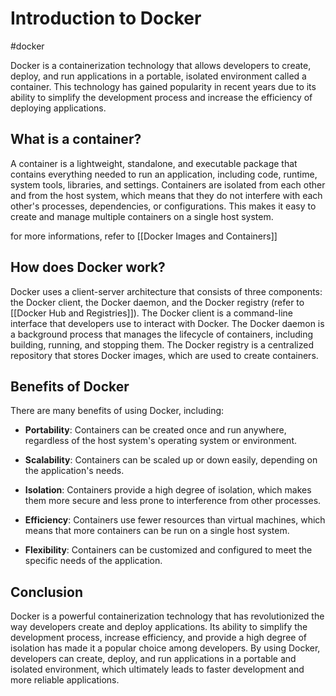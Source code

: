 
# Introduction to Docker

#docker

Docker is a containerization technology that allows developers to create, deploy, and run applications in a portable, isolated environment called a container. This technology has gained popularity in recent years due to its ability to simplify the development process and increase the efficiency of deploying applications.

## What is a container?

A container is a lightweight, standalone, and executable package that contains everything needed to run an application, including code, runtime, system tools, libraries, and settings. Containers are isolated from each other and from the host system, which means that they do not interfere with each other's processes, dependencies, or configurations. This makes it easy to create and manage multiple containers on a single host system.

for more informations, refer to [[Docker Images and Containers]]

## How does Docker work?

Docker uses a client-server architecture that consists of three components: the Docker client, the Docker daemon, and the Docker registry (refer to [[Docker Hub and Registries]]). The Docker client is a command-line interface that developers use to interact with Docker. The Docker daemon is a background process that manages the lifecycle of containers, including building, running, and stopping them. The Docker registry is a centralized repository that stores Docker images, which are used to create containers.

## Benefits of Docker

There are many benefits of using Docker, including:

- **Portability**: Containers can be created once and run anywhere, regardless of the host system's operating system or environment.

- **Scalability**: Containers can be scaled up or down easily, depending on the application's needs.

- **Isolation**: Containers provide a high degree of isolation, which makes them more secure and less prone to interference from other processes.

- **Efficiency**: Containers use fewer resources than virtual machines, which means that more containers can be run on a single host system.

- **Flexibility**: Containers can be customized and configured to meet the specific needs of the application.

## Conclusion

Docker is a powerful containerization technology that has revolutionized the way developers create and deploy applications. Its ability to simplify the development process, increase efficiency, and provide a high degree of isolation has made it a popular choice among developers. By using Docker, developers can create, deploy, and run applications in a portable and isolated environment, which ultimately leads to faster development and more reliable applications.
